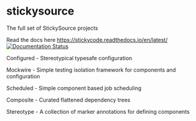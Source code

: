 # stickysource
The full set of StickySource projects

Read the docs here https://stickycode.readthedocs.io/en/latest/ [![Documentation Status](https://readthedocs.org/projects/stickycode/badge/?version=latest)](https://stickycode.readthedocs.io/en/latest/?badge=latest)

Configured - Stereotypical typesafe configuration

Mockwire - Simple testing isolation framework for components and configuration

Scheduled - Simple component based job scheduling

Composite - Curated flattened dependency trees

Stereotype - A collection of marker annotations for defining components
